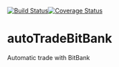 [![Build Status](https://travis-ci.org/keita69/autoTradeBitBank.svg?branch=master)](https://travis-ci.org/keita69/autoTradeBitBank)[![Coverage Status](https://coveralls.io/repos/github/keita69/autoTradeBitBank/badge.svg?branch=master)](https://coveralls.io/github/keita69/autoTradeBitBank?branch=master)

# autoTradeBitBank
Automatic trade with BitBank

